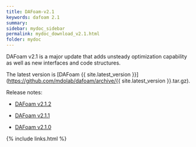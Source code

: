 ```yaml
---
title: DAFoam-v2.1
keywords: dafoam 2.1
summary: 
sidebar: mydoc_sidebar
permalink: mydoc_download_v2.1.html
folder: mydoc
---
```


DAFoam v2.1 is a major update that adds unsteady optimization capability as well as new interfaces and code structures.

The latest version is [DAFoam {{ site.latest_version }}](https://github.com/mdolab/dafoam/archive/{{ site.latest_version }}.tar.gz).

Release notes:

- [DAFoam v2.1.2](https://github.com/mdolab/dafoam/releases/tag/v2.1.2)

- [DAFoam v2.1.1](https://github.com/mdolab/dafoam/releases/tag/v2.1.1)

- [DAFoam v2.1.0](https://github.com/mdolab/dafoam/releases/tag/v2.1.0)


{% include links.html %}
